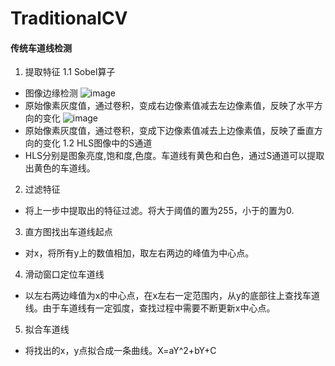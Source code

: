 # TraditionalCV
#### 传统车道线检测
1. 提取特征
1.1 Sobel算子
- 图像边缘检测
![image](https://user-images.githubusercontent.com/6326768/131777283-94a86938-6328-4130-bed9-1e9797854da6.png)
- 原始像素灰度值，通过卷积，变成右边像素值减去左边像素值，反映了水平方向的变化
![image](https://user-images.githubusercontent.com/6326768/131777303-5013187e-a051-465d-a232-ba09e4650d23.png)
- 原始像素灰度值，通过卷积，变成下边像素值减去上边像素值，反映了垂直方向的变化
1.2 HLS图像中的S通道
- HLS分别是图象亮度,饱和度,色度。车道线有黄色和白色，通过S通道可以提取出黄色的车道线。
2. 过滤特征
- 将上一步中提取出的特征过滤。将大于阈值的置为255，小于的置为0.
3. 直方图找出车道线起点
- 对x，将所有y上的数值相加，取左右两边的峰值为中心点。
4. 滑动窗口定位车道线
- 以左右两边峰值为x的中心点，在x左右一定范围内，从y的底部往上查找车道线。由于车道线有一定弧度，查找过程中需要不断更新x中心点。
5. 拟合车道线
- 将找出的x，y点拟合成一条曲线。X=aY^2+bY+C
